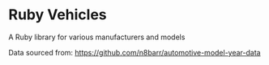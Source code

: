 # Ruby Vehicles
A Ruby library for various manufacturers and models

Data sourced from: https://github.com/n8barr/automotive-model-year-data